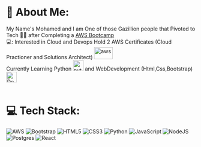 

# 💫 About Me:
My Name's Mohamed and I am One of those Gazillion people that Pivoted to Tech :technologist: after Completing a [AWS Bootcamp](https://uk.generation.org/london/aws-restart/) <br/>
💻: Interested in Cloud and Devops
Hold 2 AWS Certificates (Cloud Practioner and Solutions Architect) 
<a href="https://emoji.gg/emoji/8708-aws"><img src="https://cdn3.emoji.gg/emojis/8708-aws.png" width="50px" height="32px" alt="aws"></a> <br/>
Currently Learning Python <a href="https://emoji.gg/emoji/1887_python"><img src="https://cdn3.emoji.gg/emojis/1887_python.png" width="28px" height="28px" alt="python"></a> 
and WebDevelopment (Html,Css,Bootstrap) <a href="https://emoji.gg/emoji/7893-developer-hax-5555ff"><img src="https://cdn3.emoji.gg/emojis/7893-developer-hax-5555ff.png" width="28px" height="28px" alt="Developer_HAX_5555ff"></a> <br/>
<br/>

# 💻 Tech Stack:
![AWS](https://img.shields.io/badge/AWS-%23FF9900.svg?style=for-the-badge&logo=amazon-aws&logoColor=white) ![Bootstrap](https://img.shields.io/badge/bootstrap-%238511FA.svg?style=for-the-badge&logo=bootstrap&logoColor=white) ![HTML5](https://img.shields.io/badge/html5-%23E34F26.svg?style=for-the-badge&logo=html5&logoColor=white) ![CSS3](https://img.shields.io/badge/css3-%231572B6.svg?style=for-the-badge&logo=css3&logoColor=white) ![Python](https://img.shields.io/badge/python-3670A0?style=for-the-badge&logo=python&logoColor=ffdd54)
![JavaScript](https://img.shields.io/badge/javascript-%23323330.svg?style=for-the-badge&logo=javascript&logoColor=%23F7DF1E) ![NodeJS](https://img.shields.io/badge/node.js-6DA55F?style=for-the-badge&logo=node.js&logoColor=white) ![Postgres](https://img.shields.io/badge/postgres-%23316192.svg?style=for-the-badge&logo=postgresql&logoColor=white)
![React](https://img.shields.io/badge/react-%2320232a.svg?style=for-the-badge&logo=react&logoColor=%2361DAFB)


<!-- Proudly created with GPRM ( https://gprm.itsvg.in ) -->

<!--
**Maxmedcodes/maxmedcodes** is a ✨ _special_ ✨ repository because its `README.md` (this file) appears on your GitHub profile.

Here are some ideas to get you started:

- 🔭 I’m currently working on ...
- 🌱 I’m currently learning ...
- 👯 I’m looking to collaborate on ...
- 🤔 I’m looking for help with ...
- 💬 Ask me about ...
- 📫 How to reach me: ...
- 😄 Pronouns: ...
- ⚡ Fun fact: ...
-->
